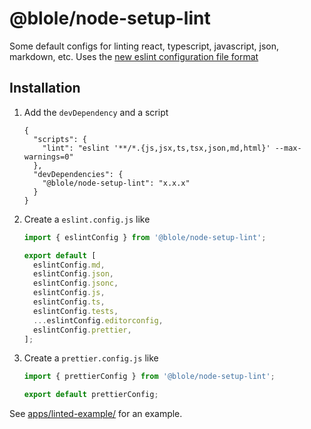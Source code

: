 # @blole/node-setup-lint

Some default configs for linting react, typescript, javascript, json, markdown, etc.
Uses the [new eslint configuration file format](https://eslint.org/docs/latest/use/configure/configuration-files-new)

## Installation

1. Add the `devDependency` and a script

   ```
   {
     "scripts": {
       "lint": "eslint '**/*.{js,jsx,ts,tsx,json,md,html}' --max-warnings=0"
     },
     "devDependencies": {
       "@blole/node-setup-lint": "x.x.x"
     }
   }
   ```

2. Create a `eslint.config.js` like

   ```js
   import { eslintConfig } from '@blole/node-setup-lint';

   export default [
     eslintConfig.md,
     eslintConfig.json,
     eslintConfig.jsonc,
     eslintConfig.js,
     eslintConfig.ts,
     eslintConfig.tests,
     ...eslintConfig.editorconfig,
     eslintConfig.prettier,
   ];
   ```

3. Create a `prettier.config.js` like

   ```js
   import { prettierConfig } from '@blole/node-setup-lint';

   export default prettierConfig;
   ```

See [apps/linted-example/](../../apps/linted-example/) for an example.
